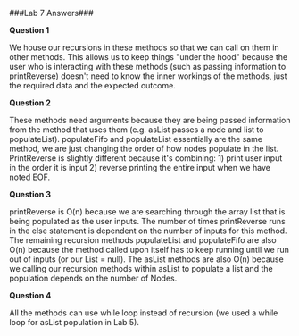 ###Lab 7 Answers###

**Question 1**

We house our recursions in these methods so that we can call on them in other methods. This allows us to keep things "under the hood" because the user who is interacting with these methods (such as passing information to printReverse) doesn't need to know the inner workings of the methods, just the required data and the expected outcome. 


**Question 2**

These methods need arguments because they are being passed information from the method that uses them (e.g. asList passes a node and list to populateList). populateFifo and populateList essentially are the same method, we are just changing the order of how nodes populate in the list. PrintReverse is slightly different because it's combining: 1) print user input in the order it is input 2) reverse printing the entire input when we have noted EOF. 


**Question 3**

printReverse is O(n) because we are searching through the array list that is being populated as the user inputs. The number of times printReverse runs in the else statement is dependent on the number of inputs for this method. The remaining recursion methods populateList and populateFifo are also O(n) because the method called upon itself has to keep running until we run out of inputs (or our List = null). The asList methods are also O(n) because we calling our recursion methods within asList to populate a list and the population depends on the number of Nodes. 


**Question 4**

All the methods can use while loop instead of recursion (we used a while loop for asList population in Lab 5).  